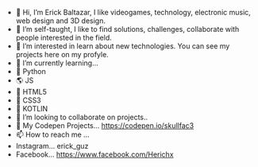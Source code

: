 - 👋 Hi, I’m Erick Baltazar, I like videogames, technology, electronic music, web design and 3D design. 
- :facepunch:  I’m self-taught, I like to find solutions, challenges, collaborate with people interested in the field.
- 👀 I’m interested in learn about new technologies. You can see my projects here on my profyle.
- 🌱 I’m currently learning...
- :snake: Python 
- :earth_americas: JS
- :bookmark_tabs: HTML5
- :art: CSS3
- :iphone: KOTLIN
- 💞️ I’m looking to collaborate on projects..
- :art:  My Codepen Projects... https://codepen.io/skullfac3
- 📫 How to reach me ...
- Instagram... erick_guz
- Facebook... https://www.facebook.com/Herichx

<!---
Skullfac3/Skullfac3 is a ✨ special ✨ repository because its `README.md` (this file) appears on your GitHub profile.
You can click the Preview link to take a look at your changes.
--->

